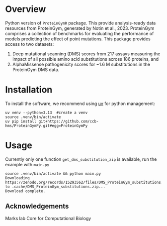 # Overview
Python version of `ProteinGymR` package. This provide analysis-ready data resources from ProteinGym, generated by Notin et al., 2023. 
ProteinGym comprises a collection of benchmarks for evaluating the performance of models predicting the effect of point mutations. 
This package provides access to two datasets: 
1. Deep mutational scanning (DMS) scores from 217 assays measuring the impact of all possible amino acid substitutions across 186 proteins, and 
2. AlphaMissense pathogenicity scores for ~1.6 M substitutions in the ProteinGym DMS data.


# Installation
To install the software, we recommend using [uv](https://docs.astral.sh/uv/#installation) for python management:

```
uv venv --python=3.13  #create a venv
source .venv/bin/activate 
uv pip install git+https://github.com/ccb-hms/ProteinGymPy.git#egg=ProteinGymPy
```

# Usage

Currently only one function `get_dms_substitution_zip` is available, run the example with `main.py`

```
source .venv/bin/activate && python main.py
Downloading https://zenodo.org/records/15293562/files/DMS_ProteinGym_substitutions.zip to .cache/DMS_ProteinGym_substitutions.zip...
Download complete.
```

## Acknowledgements
Marks lab
Core for Computational Biology